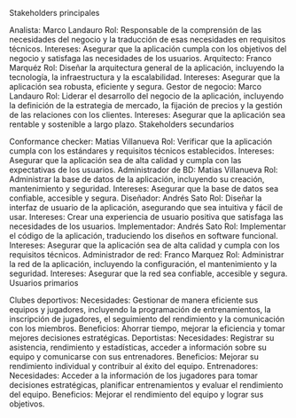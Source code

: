 Stakeholders principales

Analista: Marco Landauro
Rol: Responsable de la comprensión de las necesidades del negocio y la traducción de esas necesidades en requisitos técnicos.
Intereses: Asegurar que la aplicación cumpla con los objetivos del negocio y satisfaga las necesidades de los usuarios.
Arquitecto: Franco Marquéz
Rol: Diseñar la arquitectura general de la aplicación, incluyendo la tecnología, la infraestructura y la escalabilidad.
Intereses: Asegurar que la aplicación sea robusta, eficiente y segura.
Gestor de negocio: Marco Landauro
Rol: Liderar el desarrollo del negocio de la aplicación, incluyendo la definición de la estrategia de mercado, la fijación de precios y la gestión de las relaciones con los clientes.
Intereses: Asegurar que la aplicación sea rentable y sostenible a largo plazo.
Stakeholders secundarios

Conformance checker: Matias Villanueva
Rol: Verificar que la aplicación cumpla con los estándares y requisitos técnicos establecidos.
Intereses: Asegurar que la aplicación sea de alta calidad y cumpla con las expectativas de los usuarios.
Administrador de BD: Matias Villanueva
Rol: Administrar la base de datos de la aplicación, incluyendo su creación, mantenimiento y seguridad.
Intereses: Asegurar que la base de datos sea confiable, accesible y segura.
Diseñador: Andrés Sato
Rol: Diseñar la interfaz de usuario de la aplicación, asegurando que sea intuitiva y fácil de usar.
Intereses: Crear una experiencia de usuario positiva que satisfaga las necesidades de los usuarios.
Implementador: Andrés Sato
Rol: Implementar el código de la aplicación, traduciendo los diseños en software funcional.
Intereses: Asegurar que la aplicación sea de alta calidad y cumpla con los requisitos técnicos.
Administrador de red: Franco Marquez
Rol: Administrar la red de la aplicación, incluyendo la configuración, el mantenimiento y la seguridad.
Intereses: Asegurar que la red sea confiable, accesible y segura.
Usuarios primarios

Clubes deportivos:
Necesidades: Gestionar de manera eficiente sus equipos y jugadores, incluyendo la programación de entrenamientos, la inscripción de jugadores, el seguimiento del rendimiento y la comunicación con los miembros.
Beneficios: Ahorrar tiempo, mejorar la eficiencia y tomar mejores decisiones estratégicas.
Deportistas:
Necesidades: Registrar su asistencia, rendimiento y estadísticas, acceder a información sobre su equipo y comunicarse con sus entrenadores.
Beneficios: Mejorar su rendimiento individual y contribuir al éxito del equipo.
Entrenadores:
Necesidades: Acceder a la información de los jugadores para tomar decisiones estratégicas, planificar entrenamientos y evaluar el rendimiento del equipo.
Beneficios: Mejorar el rendimiento del equipo y lograr sus objetivos.
